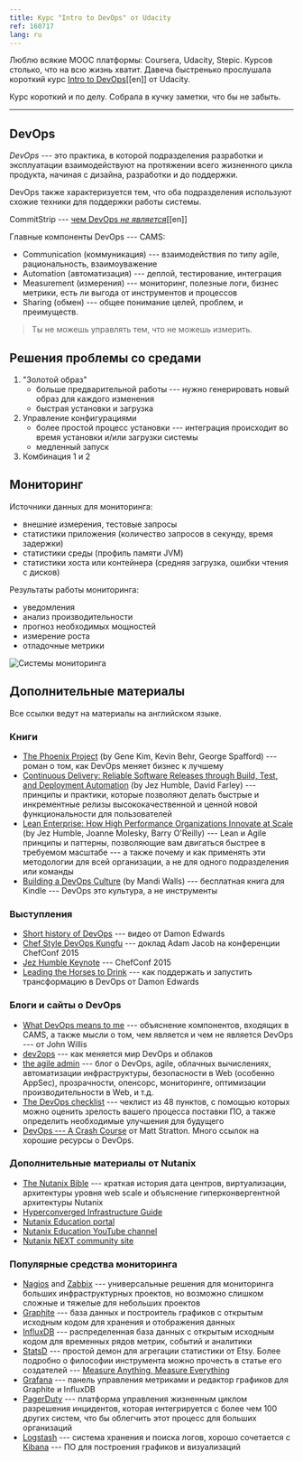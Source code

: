 ```yaml
---
title: Курс "Intro to DevOps" от Udacity
ref: 160717
lang: ru
---
```

Люблю всякие MOOC платформы: Coursera, Udacity, Stepic. Курсов столько, что на всю жизнь хватит. Давеча быстренько прослушала короткий курс [Intro to DevOps](https://www.udacity.com/course/intro-to-devops--ud611)[[en]] от Udacity.

Курс короткий и по делу. Собрала в кучку заметки, что бы не забыть.

---

## DevOps 
*DevOps* --- это практика, в которой подразделения разработки и эксплуатации взаимодействуют на протяжении всего жизненного цикла продукта, начиная с дизайна, разработки и до поддержки.

DevOps также характеризуется тем, что оба подразделения используют схожие техники для поддержки работы системы.

CommitStrip --- [чем DevOps *не является*](http://www.commitstrip.com/en/2015/02/02/is-your-company-ready-for-devops/)[[en]]

Главные компоненты DevOps --- CAMS:

* Communication (коммуникация) --- взаимодействия по типу agile, рациональность, взаимоуважение
* Automation (автоматизация) --- деплой, тестирование, интеграция
* Measurement (измерения) --- мониторинг, полезные логи, бизнес метрики, есть ли выгода от инструментов и процессов
* Sharing (обмен) --- общее понимание целей, проблем, и преимуществ.

> Ты не можешь управлять тем, что не можешь измерить.


## Решения проблемы со средами

1. "Золотой образ"
    * больше предварительной работы --- нужно генерировать новый образ для каждого изменения
    * быстрая установки и загрузка
2. Управление конфигурациями
    * более простой процесс установки --- интеграция происходит во время установки и/или загрузки системы 
    * медленный запуск
3. Комбинация 1 и 2

## Мониторинг

Источники данных для мониторинга:

* внешние измерения, тестовые запросы
* статистики приложения (количество запросов в секунду, время задержки)
* статистики среды (профиль памяти JVM)
* статистики хоста или контейнера (средняя загрузка, ошибки чтения с дисков)

Результаты работы мониторинга:

* уведомления
* анализ производительности
* прогноз необходимых мощностей
* измерение роста
* отладочные метрики 

![Системы мониторинга](/assets/images/monitoring_systems.png)

## Дополнительные материалы
Все ссылки ведут на материалы на английском языке.

### Книги

* [The Phoenix Project](http://itrevolution.com/books/phoenix-project-devops-book/) (by Gene Kim, Kevin Behr, George Spafford) --- роман о том, как DevOps меняет бизнес к лучшему
* [Continuous Delivery: Reliable Software Releases through Build, Test, and Deployment Automation](http://www.amazon.com/Continuous-Delivery-Deployment-Automation-Addison-Wesley-ebook/dp/B003YMNVC0) (by Jez Humble, David Farley) --- принципы и практики, которые позволяют делать быстрые и инкрементные релизы высококачественной и ценной новой функциональности для пользователей
* [Lean Enterprise: How High Performance Organizations Innovate at Scale](http://www.amazon.com/Lean-Enterprise-Performance-Organizations-Innovate/dp/1449368425) (by Jez Humble, Joanne Molesky, Barry O'Reilly) --- Lean и Agile принципы и паттерны, позволяющие вам двигаться быстрее в требуемом масштабе --- а также почему и как применять эти методологии для всей организации, а не для одного подразделения или команды
* [Building a DevOps Culture](http://smile.amazon.com/gp/product/B00CBM1WFC) (by Mandi Walls) --- бесплатная книга для Kindle --- DevOps это культура, а не инструменты

### Выступления

* [Short history of DevOps](https://www.youtube.com/watch?v=o7-IuYS0iSE) --- видео от Damon Edwards
* [Chef Style DevOps Kungfu](https://www.youtube.com/watch?v=_DEToXsgrPc) --- доклад Adam Jacob на конференции ChefConf 2015
* [Jez Humble Keynote](https://www.youtube.com/watch?v=L1w2_AY82WY) --- ChefConf 2015
* [Leading the Horses to Drink](https://vimeo.com/69079272) --- как поддержать и запустить трансформацию в DevOps от Damon Edwards

### Блоги и сайты о DevOps

* [What DevOps means to me](https://www.chef.io/blog/2010/07/16/what-devops-means-to-me/) --- объяснение компонентов, входящих в CAMS, а также мысли о том, чем является и чем не является DevOps --- от John Willis
* [dev2ops](http://dev2ops.org/) --- как меняется мир DevOps и облаков
* [the agile admin](http://theagileadmin.com/) --- блог о DevOps, agile, облачных вычислениях, автоматизации инфраструктуры, безопасности в Web (особенно AppSec), прозрачности, опенсорс, мониторинге, оптимизации производительности в Web, и т.д.
* [The DevOps checklist](http://devopschecklist.com/) --- чеклист из 48 пунктов, с помощью которых можно оценить зрелость вашего процесса поставки ПО, а также определить необходимые улучшения для будущего 
* [DevOps --- A Crash Course](http://www.mattstratton.com/) от Matt Stratton. Много ссылок на хорошие ресурсы о DevOps.

### Дополнительные материалы от Nutanix

* [The Nutanix Bible](http://stevenpoitras.com/the-nutanix-bible/) --- краткая история дата центров, виртуализации, архитектуры уровня web scale и объяснение гиперконвергентной архитектуры Nutanix
* [Hyperconverged Infrastructure Guide](http://go.nutanix.com/webscale-101-hyper-converged-infrastructure-guide.html)
* [Nutanix Education portal](https://next.nutanix.com/t5/Nutanix-Education-Blog/bg-p/Certifications)
* [Nutanix Education YouTube channel](https://www.youtube.com/channel/UCJupSMWQRKQTvkb2CfkW0Eg)
* [Nutanix NEXT community site](http://next.nutanix.com/)

### Популярные средства мониторинга

* [Nagios](https://www.nagios.org/) and [Zabbix](http://www.zabbix.com/) --- универсальные решения для мониторинга больших инфраструктурных проектов, но возможно слишком сложные и тяжелые для небольших проектов
* [Graphite](http://graphite.wikidot.com/) --- база данных и построитель графиков с открытым исходным кодом для хранения и отображения данных 
* [InfluxDB](https://influxdb.com/) --- распределенная база данных с открытым исходным кодом для временных рядов метрик, событий и аналитики
* [StatsD](https://github.com/etsy/statsd) --- простой демон для агрегации статистики от Etsy. Более подробно о философии инструмента можно прочесть в статье его создателей --- [Measure Anything, Measure Everything](https://codeascraft.com/2011/02/15/measure-anything-measure-everything/)
* [Grafana](http://grafana.org/) --- панель управления метриками и редактор графиков для Graphite и InfluxDB
* [PagerDuty](https://www.pagerduty.com/) --- платформа управления жизненным циклом разрешения инцидентов, которая интегрируется с более чем 100 других систем, что бы облегчить этот процесс для больших организаций
* [Logstash](https://www.elastic.co/products/logstash) --- система хранения и поиска логов, хорошо сочетается с [Kibana](https://www.elastic.co/products/kibana) --- ПО для построения графиков и визуализаций
